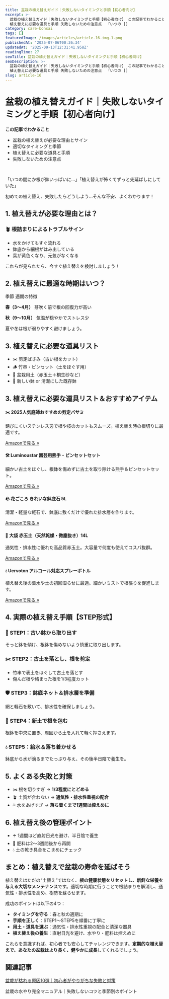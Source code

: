 ```yaml
---
title: 盆栽の植え替えガイド｜失敗しないタイミングと手順【初心者向け】
excerpt: >-
  盆栽の植え替えガイド｜失敗しないタイミングと手順【初心者向け】 この記事でわかること 盆栽の植え替えが必要な理由とサイン 適切なタイミングと季節
  植え替えに必要な道具と手順 失敗しないための注意点  「いつの []
category: care-bonsai
tags: []
featuredImage: /images/articles/article-16-img-1.png
publishedAt: '2025-07-06T00:36:34'
updatedAt: '2025-09-13T12:31:41.958Z'
readingTime: 27
seoTitle: 盆栽の植え替えガイド｜失敗しないタイミングと手順【初心者向け】
seoDescription: >-
  盆栽の植え替えガイド｜失敗しないタイミングと手順【初心者向け】 この記事でわかること 盆栽の植え替えが必要な理由とサイン 適切なタイミングと季節
  植え替えに必要な道具と手順 失敗しないための注意点  「いつの []
slug: article-16
---
```

# 盆栽の植え替えガイド｜失敗しないタイミングと手順【初心者向け】

**この記事でわかること**

- 盆栽の植え替えが必要な理由とサイン
- 適切なタイミングと季節
- 植え替えに必要な道具と手順
- 失敗しないための注意点

&nbsp;

「いつの間にか根が鉢いっぱいに…」「植え替えが怖くてずっと先延ばしにしていた」

初めての植え替え、失敗したらどうしよう…そんな不安、よくわかります！

## 1. 植え替えが必要な理由とは？

### 🪴 根詰まりによるトラブルサイン

- 水をかけてもすぐ流れる
- 鉢底から細根がはみ出している
- 葉が黄色くなり、元気がなくなる

これらが見られたら、今すぐ植え替えを検討しましょう！

## 2. 植え替えに最適な時期はいつ？

季節
適期の特徴

**春（3〜4月）**
芽吹く前で根の回復力が高い

**秋（9〜10月）**
気温が穏やかでストレス少

夏や冬は根が弱りやすく避けましょう。

## 3. 植え替えに必要な道具リスト

- ✂️ 剪定ばさみ（古い根をカット）
- 🪵 竹串・ピンセット（土をほぐす用）
- 🌱 盆栽用土（赤玉土＋桐生砂など）
- 🏺 新しい鉢 or 清潔にした既存鉢

## 3. 植え替えに必要な道具リスト＆おすすめアイテム

#### ✂️ 2025人気庭師おすすめの剪定バサミ
錆びにくいステンレス刃で根や枝のカットもスムーズ。植え替え時の根切りに最適です。

[Amazonで見る »](https://amzn.to/4lE9Rsy)

#### 🛠️ Luminoustar 園芸用熊手・ピンセットセット
細かい古土をほぐし、根鉢を傷めずに古土を取り除ける熊手＆ピンセットセット。

[Amazonで見る »](https://amzn.to/40BqnBr)

#### 🪨 花ごころ きれいな鉢底石 5L
清潔・軽量な軽石で、鉢底に敷くだけで優れた排水層を作ります。

[Amazonで見る »](https://www.amazon.co.jp/%E8%8A%B1%E3%81%94%E3%81%93%E3%82%8D-5L-%E9%89%A2%E5%BA%95%E7%9F%B3-%E3%81%8D%E3%82%8C%E3%81%84%E3%81%AA%E9%89%A2%E5%BA%95%E7%9F%B3/dp/B07K1WP1C2)

#### 🌱 大袋 赤玉土（天然乾燥・微塵抜き）14L
通気性・排水性に優れた高品質赤玉土。大容量で何度も使えてコスパ抜群。

[Amazonで見る »](https://amzn.to/45QutJx)

#### 💧 Uervoton アルコール対応スプレーボトル
植え替え後の葉水や土の初回湿らせに最適。細かいミストで根張りを促進します。

[Amazonで見る »](https://amzn.to/4klFqpW)

## 4. 実際の植え替え手順【STEP形式】

### 📝 STEP1：古い鉢から取り出す
そっと鉢を傾け、根鉢を傷めないよう慎重に取り出します。

### ✂️ STEP2：古土を落とし、根を剪定

- 竹串で表土をほぐして古土を落とす
- 傷んだ根や絡まった根を1/3程度カット

### 🛡️ STEP3：鉢底ネット＆排水層を準備
網と軽石を敷いて、排水性を確保しましょう。

### 🌱 STEP4：新土で根を包む
根鉢を中央に置き、周囲から土を入れて軽く押さえます。

### 💧 STEP5：給水＆落ち着かせる
鉢底から水が滴るまでたっぷり与え、その後半日陰で養生を。

## 5. よくある失敗と対策

- ✂️ 根を切りすぎ → **1/3程度にとどめる**
- 🪴 土質が合わない → **通気性・排水性重視の配合**
- 💦 水をあげすぎ → **落ち着くまで1週間は控えめに**

## 6. 植え替え後の管理ポイント

- ☂️ 1週間ほど直射日光を避け、半日陰で養生
- 🌱 肥料は2〜3週間後から再開
- 💧 土の乾き具合をこまめにチェック

## まとめ：植え替えで盆栽の寿命を延ばそう

植え替えはただの“土替え”ではなく、**根の健康状態をリセットし、新鮮な栄養を与える大切なメンテナンス**です。適切な時期に行うことで根詰まりを解消し、通気性・排水性を高め、樹勢を蘇らせます。

成功のポイントは以下の4つ：

- **タイミングを守る**：春と秋の適期に
- **手順を正しく**：STEP1～STEP5を順番に丁寧に
- **用土・道具を選ぶ**：通気性・排水性重視の配合と清潔な器具
- **植え替え後の養生**：直射日光を避け、水やり・肥料は控えめに

これらを意識すれば、初心者でも安心してチャレンジできます。**定期的な植え替えで、あなたの盆栽はより長く、健やかに成長**してくれるでしょう。

## 関連記事

[盆栽が枯れる原因10選｜初心者がやりがちな失敗と対策](https://bonsai-guidebook.net/2025/07/06/%e7%9b%86%e6%a0%bd%e3%81%8c%e6%9e%af%e3%82%8c%e3%82%8b%e5%8e%9f%e5%9b%a010%e9%81%b8%ef%bd%9c%e5%88%9d%e5%bf%83%e8%80%85%e3%81%8c%e3%82%84%e3%82%8a%e3%81%8c%e3%81%a1%e3%81%aa%e5%a4%b1%e6%95%97%e3%81%a8/)

盆栽の水やり完全マニュアル｜失敗しないコツと季節別のポイント
